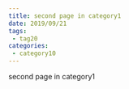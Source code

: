 ```yaml
---
title: second page in category1
date: 2019/09/21
tags:
 - tag20
categories:
 - category10
---
```


second page in category1